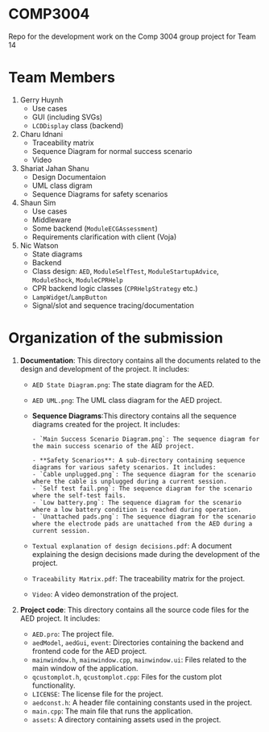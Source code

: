 # COMP3004
Repo for the development work on the Comp 3004 group project for Team 14


# Team Members
1. Gerry Huynh
   - Use cases
   - GUI (including SVGs)
   - `LCDDisplay` class (backend)
3. Charu Idnani
   - Traceability matrix
   - Sequence Diagram for normal success scenario
   - Video
4. Shariat Jahan Shanu
   - Design Documentaion
   - UML class digram
   - Sequence Diagrams for safety scenarios
5. Shaun Sim
   - Use cases
   - Middleware
   - Some backend (`ModuleECGAssessment`)
   - Requirements clarification with client (Voja)
6. Nic Watson
   - State diagrams
   - Backend
   - Class design: `AED`, `ModuleSelfTest`, `ModuleStartupAdvice`, `ModuleShock`, `ModuleCPRHelp`
   - CPR backend logic classes (`CPRHelpStrategy` etc.)
   - `LampWidget`/`LampButton`
   - Signal/slot and sequence tracing/documentation

# Organization of the submission

1. **Documentation**: This directory contains all the documents related to the design and development of the project. It includes:

   - `AED State Diagram.png`: The state diagram for the AED.
   - `AED UML.png`: The UML class diagram for the AED project.
   - **Sequence Diagrams**:This directory contains all the sequence diagrams created for the project. It includes:

         - `Main Success Scenario Diagram.png`: The sequence diagram for the main success scenario of the AED project.

         - **Safety Scenarios**: A sub-directory containing sequence diagrams for various safety scenarios. It includes:
         - `Cable unplugged.png`: The sequence diagram for the scenario where the cable is unplugged during a current session.
         - `Self test fail.png`: The sequence diagram for the scenario where the self-test fails.
         - `Low battery.png`: The sequence diagram for the scenario where a low battery condition is reached during operation.
         - `Unattached pads.png`: The sequence diagram for the scenario where the electrode pads are unattached from the AED during a current session.
  
   - `Textual explanation of design decisions.pdf`: A document explaining the design decisions made during the development of the project.
   - `Traceability Matrix.pdf`: The traceability matrix for the project.
   - `Video`: A video demonstration of the project.

2. **Project code**: This directory contains all the source code files for the AED project. It includes:

   - `AED.pro`: The project file.
   - `aedModel`, `aedGui`, `event`: Directories containing the backend and frontend code for the AED project.
   - `mainwindow.h`, `mainwindow.cpp`, `mainwindow.ui`: Files related to the main window of the application.
   - `qcustomplot.h`, `qcustomplot.cpp`: Files for the custom plot functionality.
   - `LICENSE`: The license file for the project.
   - `aedconst.h`: A header file containing constants used in the project.
   - `main.cpp`: The main file that runs the application.
   - `assets`: A directory containing assets used in the project.
